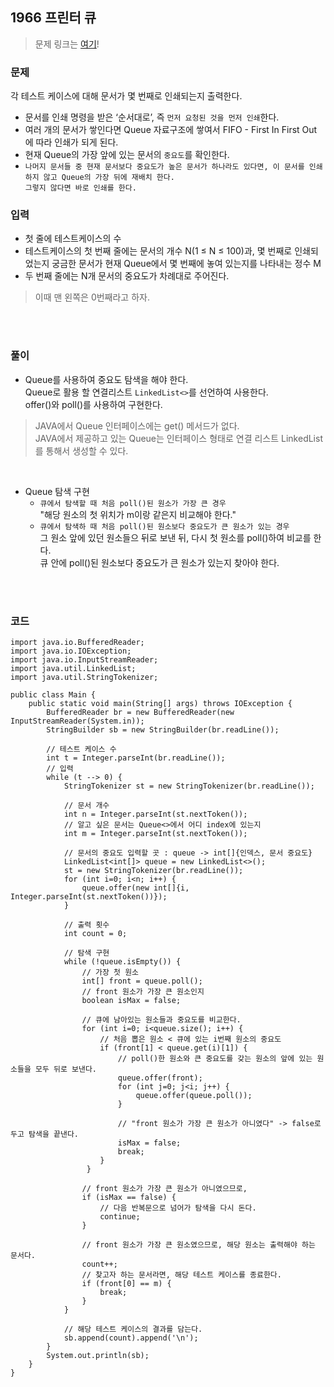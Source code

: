 ## 1966 프린터 큐
> 문제 링크는 [여기](https://www.acmicpc.net/problem/1966)!

### 문제
각 테스트 케이스에 대해 문서가 몇 번째로 인쇄되는지 출력한다.
+ 문서를 인쇄 명령을 받은 ‘순서대로’, 즉 `먼저 요청된 것을 먼저 인쇄`한다.
+ 여러 개의 문서가 쌓인다면 Queue 자료구조에 쌓여서 FIFO - First In First Out 에 따라 인쇄가 되게 된다.
+ 현재 Queue의 가장 앞에 있는 문서의 `중요도`를 확인한다.
+ `나머지 문서들 중 현재 문서보다 중요도가 높은 문서가 하나라도 있다면, 이 문서를 인쇄하지 않고 Queue의 가장 뒤에 재배치 한다.` <br> `그렇지 않다면 바로 인쇄를 한다.`

### 입력
+ 첫 줄에 테스트케이스의 수
+ 테스트케이스의 첫 번째 줄에는 문서의 개수 N(1 ≤ N ≤ 100)과, 몇 번째로 인쇄되었는지 궁금한 문서가 현재 Queue에서 몇 번째에 놓여 있는지를 나타내는 정수 M
+ 두 번째 줄에는 N개 문서의 중요도가 차례대로 주어진다.
> 이때 맨 왼쪽은 0번째라고 하자.

<br><br>

### 풀이
+ Queue를 사용하여 중요도 탐색을 해야 한다. <br> Queue로 활용 할 연결리스트 `LinkedList<>`를 선언하여 사용한다. <br> offer()와 poll()를 사용하여 구현한다.
> JAVA에서 Queue 인터페이스에는 get() 메서드가 없다. <br> JAVA에서 제공하고 있는 Queue는 인터페이스 형태로 연결 리스트 LinkedList를 통해서 생성할 수 있다.

<br>

+ Queue 탐색 구현
  + `큐에서 탐색할 때 처음 poll()된 원소가 가장 큰 경우` <br>  "해당 원소의 첫 위치가 m이랑 같은지 비교해야 한다."
  + `큐에서 탐색하 때 처음 poll()된 원소보다 중요도가 큰 원소가 있는 경우` <br> 그 원소 앞에 있던 원소들으 뒤로 보낸 뒤, 다시 첫 원소를 poll()하여 비교를 한다. <br> 큐 안에 poll()된 원소보다 중요도가 큰 원소가 있는지 찾아야 한다.

<br><br>

### 코드
```
import java.io.BufferedReader;
import java.io.IOException;
import java.io.InputStreamReader;
import java.util.LinkedList;
import java.util.StringTokenizer;

public class Main {
    public static void main(String[] args) throws IOException {
        BufferedReader br = new BufferedReader(new InputStreamReader(System.in));
        StringBuilder sb = new StringBuilder(br.readLine());

        // 테스트 케이스 수
        int t = Integer.parseInt(br.readLine());
        // 입력
        while (t --> 0) {
            StringTokenizer st = new StringTokenizer(br.readLine());

            // 문서 개수
            int n = Integer.parseInt(st.nextToken());
            // 알고 싶은 문서는 Queue<>에서 어디 index에 있는지
            int m = Integer.parseInt(st.nextToken());

            // 문서의 중요도 입력할 곳 : queue -> int[]{인덱스, 문서 중요도}
            LinkedList<int[]> queue = new LinkedList<>();
            st = new StringTokenizer(br.readLine());
            for (int i=0; i<n; i++) {
                queue.offer(new int[]{i, Integer.parseInt(st.nextToken())});
            }

            // 출력 횟수
            int count = 0;

            // 탐색 구현
            while (!queue.isEmpty()) {
                // 가장 첫 원소
                int[] front = queue.poll();
                // front 원소가 가장 큰 원소인지
                boolean isMax = false;

                // 큐에 남아있는 원소들과 중요도를 비교한다.
                for (int i=0; i<queue.size(); i++) {
                    // 처음 뽑은 원소 < 큐에 있는 i번째 원소의 중요도
                    if (front[1] < queue.get(i)[1]) {
                        // poll()한 원소와 큰 중요도를 갖는 원소의 앞에 있는 원소들을 모두 뒤로 보낸다.
                        queue.offer(front);
                        for (int j=0; j<i; j++) {
                            queue.offer(queue.poll());
                        }

                        // "front 원소가 가장 큰 원소가 아니였다" -> false로 두고 탐색을 끝낸다.
                        isMax = false;
                        break;
                    }
                 }

                // front 원소가 가장 큰 원소가 아니였으므로,
                if (isMax == false) {
                    // 다음 반복문으로 넘어가 탐색을 다시 돈다.
                    continue;
                }

                // front 원소가 가장 큰 원소였으므로, 해당 원소는 출력해야 하는 문서다.
                count++;
                // 찾고자 하는 문서라면, 해당 테스트 케이스를 종료한다.
                if (front[0] == m) {
                    break;
                }
            }

            // 해당 테스트 케이스의 결과를 담는다.
            sb.append(count).append('\n');
        }
        System.out.println(sb);
    }
}
```
